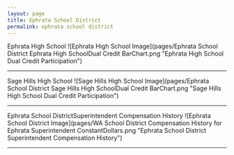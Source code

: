 ```yaml
---
layout: page
title: Ephrata School District
permalink: ephrata school district
---
```



Ephrata High School
![Ephrata High School Image](pages/Ephrata School District Ephrata High SchoolDual Credit BarChart.png "Ephrata High School Dual Credit Participation")

___

Sage Hills High School
![Sage Hills High School Image](pages/Ephrata School District Sage Hills High SchoolDual Credit BarChart.png "Sage Hills High School Dual Credit Participation")

___

Ephrata School DistrictSuperintendent Compensation History
![Ephrata School District Image](pages/WA School District Compensation History for Ephrata Superintendent ConstantDollars.png "Ephrata School District Superintendent Compensation History")

___

